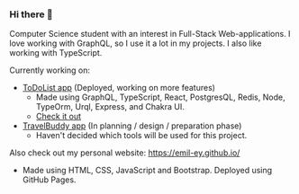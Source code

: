 ### Hi there 👋

Computer Science student with an interest in Full-Stack Web-applications.
I love working with GraphQL, so I use it a lot in my projects. I also like working with TypeScript.

Currently working on:
* [ToDoList app](https://github.com/Emil-Ey/To-Do-List-App) (Deployed, working on more features)
  * Made using GraphQL, TypeScript, React, PostgresQL, Redis, Node, TypeOrm, Urql, Express, and Chakra UI.
  * [Check it out](https://eybye-todo.xyz/)
* [TravelBuddy app](https://github.com/Emil-Ey/TravelBuddy) (In planning / design / preparation phase)
  * Haven't decided which tools will be used for this project.

Also check out my personal website: https://emil-ey.github.io/
* Made using HTML, CSS, JavaScript and Bootstrap. Deployed using GitHub Pages.
<!--
**Emil-Ey/Emil-Ey** is a ✨ _special_ ✨ repository because its `README.md` (this file) appears on your GitHub profile.

Here are some ideas to get you started:

- 🔭 I’m currently working on ...
- 🌱 I’m currently learning ...
- 👯 I’m looking to collaborate on ...
- 🤔 I’m looking for help with ...
- 💬 Ask me about ...
- 📫 How to reach me: ...
- 😄 Pronouns: ...
- ⚡ Fun fact: ...
-->
